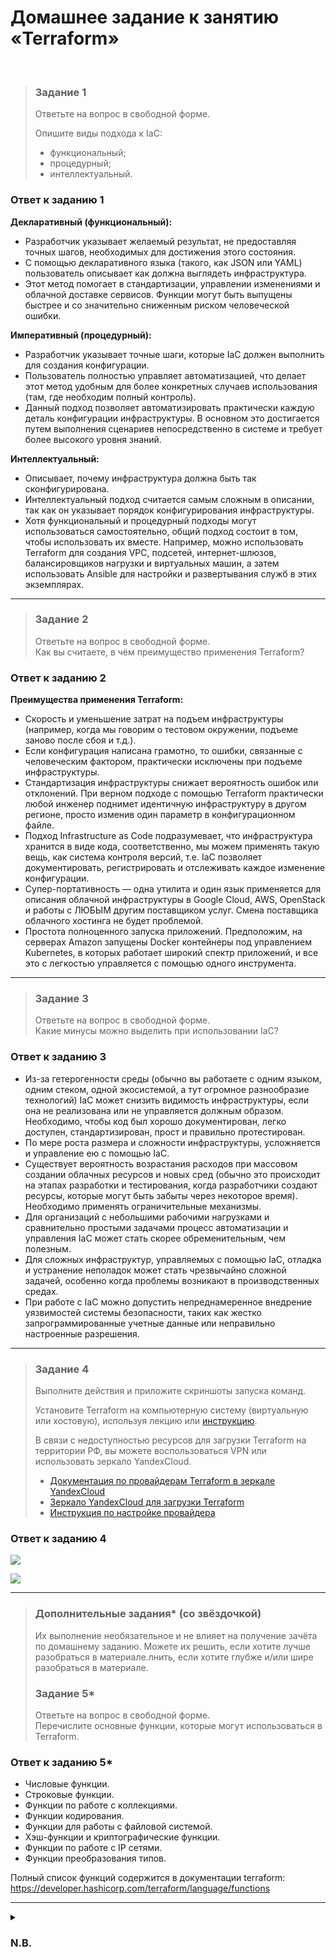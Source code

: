# Домашнее задание к занятию «Terraform»
<br>

> ### Задание 1
> Ответьте на вопрос в свободной форме.
>
> Опишите виды подхода к IaC:
> *	функциональный;
> *	процедурный;
> *	интеллектуальный.
>
### Ответ к заданию 1
**Декларативный (функциональный):**
*	Разработчик указывает желаемый результат, не предоставляя точных шагов, необходимых для достижения этого состояния. 
*	С помощью декларативного языка (такого, как JSON или YAML) пользователь описывает как должна выглядеть инфраструктура.
*	Этот метод помогает в стандартизации, управлении изменениями и облачной доставке сервисов. Функции могут быть выпущены быстрее и со значительно сниженным риском человеческой ошибки.

**Императивный (процедурный):**
*	Разработчик указывает точные шаги, которые IaC должен выполнить для создания конфигурации. 
*	Пользователь полностью управляет автоматизацией, что делает этот метод удобным для более конкретных случаев использования (там, где необходим полный контроль).
*	Данный подход позволяет автоматизировать практически каждую деталь конфигурации инфраструктуры. В основном это достигается путем выполнения сценариев непосредственно в системе и требует более высокого уровня знаний.

**Интеллектуальный:**
*	Описывает, почему инфраструктура должна быть так сконфигурирована.
*	Интеллектуальный подход считается самым сложным в описании, так как он указывает порядок конфигурирования инфраструктуры.
*	Хотя функциональный и процедурный подходы могут использоваться самостоятельно, общий подход состоит в том, чтобы использовать их вместе. Например, можно использовать Terraform для создания VPC, подсетей, интернет-шлюзов, балансировщиков нагрузки и виртуальных машин, а затем использовать Ansible для настройки и развертывания служб в этих экземплярах.

---

> ### Задание 2
> Ответьте на вопрос в свободной форме.  
> Как вы считаете, в чём преимущество применения Terraform?
>
### Ответ к заданию 2
**Преимущества применения Terraform:**
*	Скорость и уменьшение затрат на подъем инфраструктуры (например, когда мы говорим о тестовом окружении, подъеме заново после сбоя и т.д.).
*	Если конфигурация написана грамотно, то ошибки, связанные с человеческим фактором, практически исключены при подъеме инфраструктуры.
*	Стандартизация инфраструктуры снижает вероятность ошибок или отклонений. При верном подходе с помощью Terraform практически любой инженер поднимет идентичную инфраструктуру в другом регионе, просто изменив один параметр в конфигурационном файле.
*	Подход Infrastructure as Code подразумевает, что инфраструктура хранится в виде кода, соответственно, мы можем применять такую вещь, как система контроля версий, т.е. IaC позволяет документировать, регистрировать и отслеживать каждое изменение конфигурации.
*	Супер-портативность — одна утилита и один язык применяется для описания облачной инфраструктуры в Google Cloud, AWS, OpenStack и работы с ЛЮБЫМ другим поставщиком услуг. Смена поставщика облачного хостинга не будет проблемой.
*	Простота полноценного запуска приложений. Предположим, на серверах Amazon запущены Docker контейнеры под управлением Kubernetes, в которых работает широкий спектр приложений, и все это с легкостью управляется с помощью одного инструмента.

---

> ### Задание 3
> Ответьте на вопрос в свободной форме.  
> Какие минусы можно выделить при использовании IaC?
>
### Ответ к заданию 3
*	Из-за гетерогенности среды (обычно вы работаете с одним языком, одним стеком, одной экосистемой, а тут огромное разнообразие технологий) IaC может снизить видимость инфраструктуры, если она не реализована или не управляется должным образом. Необходимо, чтобы код был хорошо документирован, легко доступен, стандартизирован, прост и правильно протестирован.
*	По мере роста размера и сложности инфраструктуры, усложняется и управление ею с помощью IaC.
*	Существует вероятность возрастания расходов при массовом создании облачных ресурсов и новых сред (обычно это происходит на этапах разработки и тестирования, когда разработчики создают ресурсы, которые могут быть забыты через некоторое время). Необходимо применять ограничительные механизмы.
*	Для организаций с небольшими рабочими нагрузками и сравнительно простыми задачами процесс автоматизации и управления IaC может стать скорее обременительным, чем полезным.
*	Для сложных инфраструктур, управляемых с помощью IaC, отладка и устранение неполадок может стать чрезвычайно сложной задачей, особенно когда проблемы возникают в производственных средах.
*	При работе с IaC можно допустить непреднамеренное внедрение уязвимостей системы безопасности, таких как жестко запрограммированные учетные данные или неправильно настроенные разрешения.

---

> ### Задание 4
> Выполните действия и приложите скриншоты запуска команд.
>
> Установите Terraform на компьютерную систему (виртуальную или хостовую), используя лекцию или [инструкцию](https://learn.hashicorp.com/tutorials/terraform/install-cli).
>
> В связи с недоступностью ресурсов для загрузки Terraform на территории РФ, вы можете воспользоваться VPN или использовать зеркало YandexCloud.
> *	[Документация по провайдерам Terraform в зеркале YandexCloud](https://registry.tfpla.net/browse/providers)
> *	[Зеркало YandexCloud для загрузки Terraform](https://hashicorp-releases.yandexcloud.net/terraform/)
> *	[Инструкция по настройке провайдера](https://cloud.yandex.ru/docs/tutorials/infrastructure-management/terraform-quickstart#configure-terraform)
>
### Ответ к заданию 4
<kbd><img src="/img/cicd-3.4.1.png"></kbd>

<kbd><img src="/img/cicd-3.4.2.png"></kbd>

---

> ### Дополнительные задания* (со звёздочкой)
> Их выполнение необязательное и не влияет на получение зачёта по домашнему заданию. Можете их решить, если хотите лучше разобраться в материале.лнить, если хотите глубже и/или шире разобраться в материале.
>
> ### Задание 5*
> Ответьте на вопрос в свободной форме.  
> Перечислите основные функции, которые могут использоваться в Terraform.
>
### Ответ к заданию 5*
*	Числовые функции.
*	Строковые функции.
*	Функции по работе с коллекциями.
*	Функции кодирования.
*	Функции для работы с файловой системой.
*	Хэш-функции и криптографические функции.
*	Функции по работе с IP сетями.
*	Функции преобразования типов.

Полный список функций содержится в документации terraform:
https://developer.hashicorp.com/terraform/language/functions

---

<details>
<summary><h3>N.B.</h3></summary>

:green_book: **Заметки для себя**:

<kbd><img src="/img/cicd-3.extra.1.png"></kbd>

</details>
